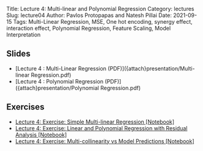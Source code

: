 Title: Lecture 4: Multi-linear and Polynomial Regression
Category: lectures
Slug: lecture04
Author: Pavlos Protopapas and Natesh Pillai
Date: 2021-09-15
Tags: Multi-Linear Regression, MSE, One hot encoding, synergy effect, interaction effect, Polynomial Regression, Feature Scaling, Model Interpretation

## Slides
- [Lecture 4 : Multi-Linear Regression (PDF)]({attach}presentation/Multi-linear Regression.pdf)
- [Lecture 4 : Polynomial Regression (PDF)]({attach}presentation/Polynomial Regression.pdf)

## Exercises
- [Lecture 4: Exercise: Simple Multi-linear Regression [Notebook]]({filename}notebook/s2_exa1_challenge.ipynb)
- [Lecture 4: Exercise: Linear and Polynomial Regression with Residual Analysis [Notebook]]({filename}notebook/s2_exb1_challenge.ipynb)
- [Lecture 4: Exercise: Multi-collinearity vs Model Predictions [Notebook]]({filename}notebook/s2_exb2_challenge.ipynb)

